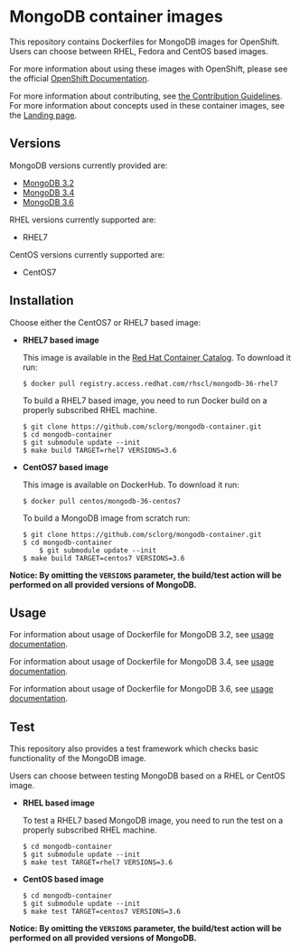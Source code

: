 MongoDB container images
=====================

This repository contains Dockerfiles for MongoDB images for OpenShift.
Users can choose between RHEL, Fedora and CentOS based images.

For more information about using these images with OpenShift, please see the
official [OpenShift Documentation](https://docs.okd.io/latest/using_images/db_images/mongodb.html).

For more information about contributing, see
[the Contribution Guidelines](https://github.com/sclorg/welcome/blob/master/contribution.md).
For more information about concepts used in these container images, see the
[Landing page](https://github.com/sclorg/welcome).


Versions
---------------------------------
MongoDB versions currently provided are:
* [MongoDB 3.2](3.2)
* [MongoDB 3.4](3.4)
* [MongoDB 3.6](latest)

RHEL versions currently supported are:
* RHEL7

CentOS versions currently supported are:
* CentOS7


Installation
---------------------------------
Choose either the CentOS7 or RHEL7 based image:

*  **RHEL7 based image**

    This image is available in the [Red Hat Container Catalog](https://access.redhat.com/containers#/registry.access.redhat.com/rhscl/mongodb-36-rhel7). To download it run:

    ```
    $ docker pull registry.access.redhat.com/rhscl/mongodb-36-rhel7
    ```

    To build a RHEL7 based image, you need to run Docker build on a properly
    subscribed RHEL machine.

    ```
    $ git clone https://github.com/sclorg/mongodb-container.git
    $ cd mongodb-container
    $ git submodule update --init
    $ make build TARGET=rhel7 VERSIONS=3.6
    ```

*  **CentOS7 based image**

    This image is available on DockerHub. To download it run:

    ```
    $ docker pull centos/mongodb-36-centos7
    ```

    To build a MongoDB image from scratch run:

    ```
    $ git clone https://github.com/sclorg/mongodb-container.git
    $ cd mongodb-container
        $ git submodule update --init
    $ make build TARGET=centos7 VERSIONS=3.6
    ```

**Notice: By omitting the `VERSIONS` parameter, the build/test action will be
performed on all provided versions of MongoDB.**


Usage
---------------------------------

For information about usage of Dockerfile for MongoDB 3.2,
see [usage documentation](3.2/).

For information about usage of Dockerfile for MongoDB 3.4,
see [usage documentation](3.4/).

For information about usage of Dockerfile for MongoDB 3.6,
see [usage documentation](latest/).

Test
---------------------------------

This repository also provides a test framework which checks basic
functionality of the MongoDB image.

Users can choose between testing MongoDB based on a RHEL or CentOS image.

*  **RHEL based image**

    To test a RHEL7 based MongoDB image, you need to run the test on a properly
    subscribed RHEL machine.

    ```
    $ cd mongodb-container
    $ git submodule update --init
    $ make test TARGET=rhel7 VERSIONS=3.6
    ```

*  **CentOS based image**

    ```
    $ cd mongodb-container
    $ git submodule update --init
    $ make test TARGET=centos7 VERSIONS=3.6
    ```

**Notice: By omitting the `VERSIONS` parameter, the build/test action will be
performed on all provided versions of MongoDB.**

